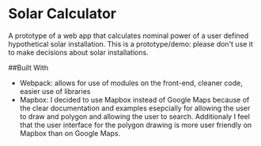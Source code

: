 # Solar Calculator

A prototype of a web app that calculates nominal power of a user defined hypothetical solar installation. This is a prototype/demo: please don't use it to make decisions about solar installations.

##Built With

- Webpack: allows for use of modules on the front-end, cleaner code, easier use of libraries
- Mapbox: I decided to use Mapbox instead of Google Maps because of the clear documentation and examples esepcially for allowing the user to draw and polygon and allowing the user to search. Additionaly I feel that the user interface for the polygon drawing is more user friendly on Mapbox than on Google Maps.
